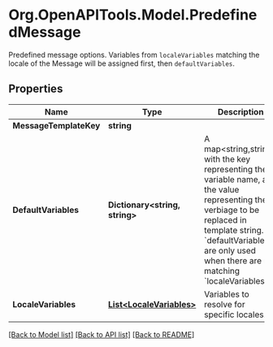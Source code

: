 # Org.OpenAPITools.Model.PredefinedMessage
Predefined message options. Variables from `localeVariables` matching the locale of the Message will be assigned first, then `defaultVariables`. 
## Properties

Name | Type | Description | Notes
------------ | ------------- | ------------- | -------------
**MessageTemplateKey** | **string** |  | 
**DefaultVariables** | **Dictionary&lt;string, string&gt;** | A map&lt;string,string&gt; with the key representing the variable name, and the value representing the verbiage to be replaced in template string. &#x60;defaultVariables&#x60; are only used when there are no matching &#x60;localeVariables&#x60;.  | [optional] 
**LocaleVariables** | [**List&lt;LocaleVariables&gt;**](LocaleVariables.md) | Variables to resolve for specific locales.  | [optional] 

[[Back to Model list]](../README.md#documentation-for-models) [[Back to API list]](../README.md#documentation-for-api-endpoints) [[Back to README]](../README.md)

